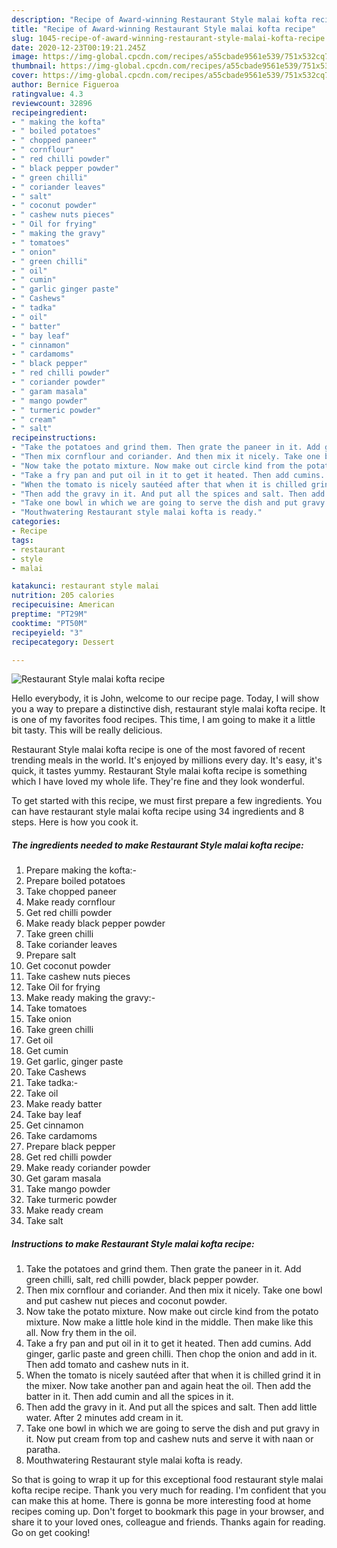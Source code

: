 ```yaml
---
description: "Recipe of Award-winning Restaurant Style malai kofta recipe"
title: "Recipe of Award-winning Restaurant Style malai kofta recipe"
slug: 1045-recipe-of-award-winning-restaurant-style-malai-kofta-recipe
date: 2020-12-23T00:19:21.245Z
image: https://img-global.cpcdn.com/recipes/a55cbade9561e539/751x532cq70/restaurant-style-malai-kofta-recipe-recipe-main-photo.jpg
thumbnail: https://img-global.cpcdn.com/recipes/a55cbade9561e539/751x532cq70/restaurant-style-malai-kofta-recipe-recipe-main-photo.jpg
cover: https://img-global.cpcdn.com/recipes/a55cbade9561e539/751x532cq70/restaurant-style-malai-kofta-recipe-recipe-main-photo.jpg
author: Bernice Figueroa
ratingvalue: 4.3
reviewcount: 32896
recipeingredient:
- " making the kofta"
- " boiled potatoes"
- " chopped paneer"
- " cornflour"
- " red chilli powder"
- " black pepper powder"
- " green chilli"
- " coriander leaves"
- " salt"
- " coconut powder"
- " cashew nuts pieces"
- " Oil for frying"
- " making the gravy"
- " tomatoes"
- " onion"
- " green chilli"
- " oil"
- " cumin"
- " garlic ginger paste"
- " Cashews"
- " tadka"
- " oil"
- " batter"
- " bay leaf"
- " cinnamon"
- " cardamoms"
- " black pepper"
- " red chilli powder"
- " coriander powder"
- " garam masala"
- " mango powder"
- " turmeric powder"
- " cream"
- " salt"
recipeinstructions:
- "Take the potatoes and grind them. Then grate the paneer in it. Add green chilli, salt, red chilli powder, black pepper powder."
- "Then mix cornflour and coriander. And then mix it nicely. Take one bowl and put cashew nut pieces and coconut powder."
- "Now take the potato mixture. Now make out circle kind from the potato mixture. Now make a little hole kind in the middle. Then make like this all. Now fry them in the oil."
- "Take a fry pan and put oil in it to get it heated. Then add cumins. Add ginger, garlic paste and green chilli. Then chop the onion and add in it. Then add tomato and cashew nuts in it."
- "When the tomato is nicely sautéed after that when it is chilled grind it in the mixer. Now take another pan and again heat the oil. Then add the batter in it. Then add cumin and all the spices in it."
- "Then add the gravy in it. And put all the spices and salt. Then add little water. After 2 minutes add cream in it."
- "Take one bowl in which we are going to serve the dish and put gravy in it. Now put cream from top and cashew nuts and serve it with naan or paratha."
- "Mouthwatering Restaurant style malai kofta is ready."
categories:
- Recipe
tags:
- restaurant
- style
- malai

katakunci: restaurant style malai 
nutrition: 205 calories
recipecuisine: American
preptime: "PT29M"
cooktime: "PT50M"
recipeyield: "3"
recipecategory: Dessert

---
```



![Restaurant Style malai kofta recipe](https://img-global.cpcdn.com/recipes/a55cbade9561e539/751x532cq70/restaurant-style-malai-kofta-recipe-recipe-main-photo.jpg)

Hello everybody, it is John, welcome to our recipe page. Today, I will show you a way to prepare a distinctive dish, restaurant style malai kofta recipe. It is one of my favorites food recipes. This time, I am going to make it a little bit tasty. This will be really delicious.



Restaurant Style malai kofta recipe is one of the most favored of recent trending meals in the world. It's enjoyed by millions every day. It's easy, it's quick, it tastes yummy. Restaurant Style malai kofta recipe is something which I have loved my whole life. They're fine and they look wonderful.


To get started with this recipe, we must first prepare a few ingredients. You can have restaurant style malai kofta recipe using 34 ingredients and 8 steps. Here is how you cook it.

<!--inarticleads1-->

##### The ingredients needed to make Restaurant Style malai kofta recipe:

1. Prepare  making the kofta:-
1. Prepare  boiled potatoes
1. Take  chopped paneer
1. Make ready  cornflour
1. Get  red chilli powder
1. Make ready  black pepper powder
1. Take  green chilli
1. Take  coriander leaves
1. Prepare  salt
1. Get  coconut powder
1. Take  cashew nuts pieces
1. Take  Oil for frying
1. Make ready  making the gravy:-
1. Take  tomatoes
1. Take  onion
1. Take  green chilli
1. Get  oil
1. Get  cumin
1. Get  garlic, ginger paste
1. Take  Cashews
1. Take  tadka:-
1. Take  oil
1. Make ready  batter
1. Take  bay leaf
1. Get  cinnamon
1. Take  cardamoms
1. Prepare  black pepper
1. Get  red chilli powder
1. Make ready  coriander powder
1. Get  garam masala
1. Take  mango powder
1. Take  turmeric powder
1. Make ready  cream
1. Take  salt




<!--inarticleads2-->

##### Instructions to make Restaurant Style malai kofta recipe:

1. Take the potatoes and grind them. Then grate the paneer in it. Add green chilli, salt, red chilli powder, black pepper powder.
1. Then mix cornflour and coriander. And then mix it nicely. Take one bowl and put cashew nut pieces and coconut powder.
1. Now take the potato mixture. Now make out circle kind from the potato mixture. Now make a little hole kind in the middle. Then make like this all. Now fry them in the oil.
1. Take a fry pan and put oil in it to get it heated. Then add cumins. Add ginger, garlic paste and green chilli. Then chop the onion and add in it. Then add tomato and cashew nuts in it.
1. When the tomato is nicely sautéed after that when it is chilled grind it in the mixer. Now take another pan and again heat the oil. Then add the batter in it. Then add cumin and all the spices in it.
1. Then add the gravy in it. And put all the spices and salt. Then add little water. After 2 minutes add cream in it.
1. Take one bowl in which we are going to serve the dish and put gravy in it. Now put cream from top and cashew nuts and serve it with naan or paratha.
1. Mouthwatering Restaurant style malai kofta is ready.




So that is going to wrap it up for this exceptional food restaurant style malai kofta recipe recipe. Thank you very much for reading. I'm confident that you can make this at home. There is gonna be more interesting food at home recipes coming up. Don't forget to bookmark this page in your browser, and share it to your loved ones, colleague and friends. Thanks again for reading. Go on get cooking!
